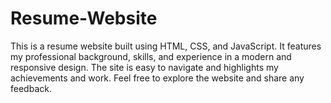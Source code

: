 # Resume-Website
This is a resume website built using HTML, CSS, and JavaScript. It features my professional background, skills, and experience in a modern and responsive design. The site is easy to navigate and highlights my achievements and work. Feel free to explore the website and share any feedback.
